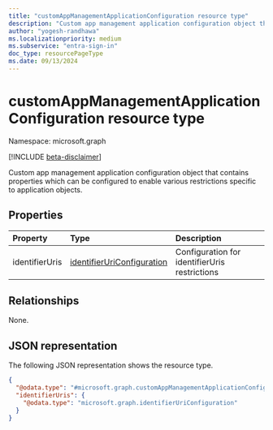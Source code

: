 ```yaml
---
title: "customAppManagementApplicationConfiguration resource type"
description: "Custom app management application configuration object that contains properties which can be configured to enable various restrictions specific to applications."
author: "yogesh-randhawa"
ms.localizationpriority: medium
ms.subservice: "entra-sign-in"
doc_type: resourcePageType
ms.date: 09/13/2024
---
```



# customAppManagementApplicationConfiguration resource type

Namespace: microsoft.graph

[!INCLUDE [beta-disclaimer](../../includes/beta-disclaimer.md)]

Custom app management application configuration object that contains properties which can be configured to enable various restrictions specific to application objects.

## Properties

| Property                | Type                              | Description                                     |
| :---------------------- | :-------------------------------- | :---------------------------------------------- |
| identifierUris          | [identifierUriConfiguration](identifieruriconfiguration.md)  | Configuration for identifierUris restrictions |

## Relationships
None.

## JSON representation
The following JSON representation shows the resource type.
<!-- {
  "blockType": "resource",
  "@odata.type": "microsoft.graph.customAppManagementApplicationConfiguration"
}
-->
``` json
{
  "@odata.type": "#microsoft.graph.customAppManagementApplicationConfiguration",
  "identifierUris": {
    "@odata.type": "microsoft.graph.identifierUriConfiguration"
  }
}
```

